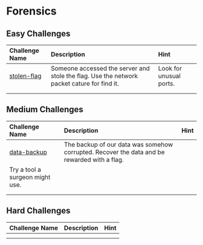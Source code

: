 # Forensics

## Easy Challenges
| Challenge Name  | Description | Hint
|:-- | :-- | :---
| [stolen-flag](stolen-flag) | Someone accessed the server and stole the flag.  Use the network packet cature for find it. | Look for unusual ports.
|  |  |
|  |  |

## Medium Challenges
| Challenge Name  | Description | Hint
|:-- | :-- | :---
| [data-backup](data-backup) | The backup of our data was somehow corrupted.  Recover the data and be rewarded with a flag.
 | Try a tool a surgeon might use.
|  |  |
|  |  |


## Hard Challenges
| Challenge Name  | Description | Hint
|:-- | :-- | :---
|  |  |
|  |  |
